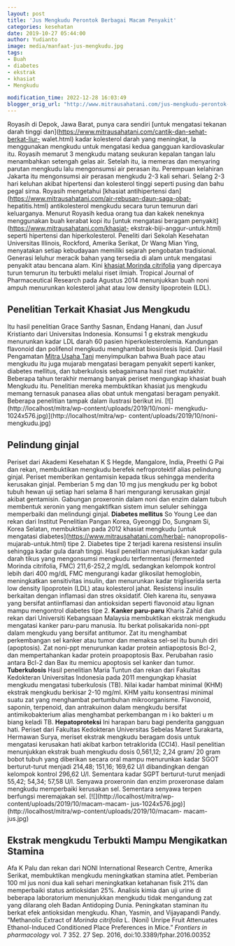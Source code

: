 ```yaml
---
layout: post
title: 'Jus Mengkudu Perontok Berbagai Macam Penyakit'
categories: kesehatan
date: 2019-10-27 05:44:00
author: Yudianto
image: media/manfaat-jus-mengkudu.jpg
tags:
- Buah
- diabetes
- ekstrak
- khasiat
- Mengkudu

modification_time: 2022-12-28 16:03:49
blogger_orig_url: "http://www.mitrausahatani.com/jus-mengkudu-perontok-berbagai-macam.html"
---
```


Royasih di Depok, Jawa Barat, punya cara sendiri [untuk mengatasi tekanan
darah tinggi dan](https://www.mitrausahatani.com/cantik-dan-sehat-berkat-liur-
walet.html) kadar kolesterol darah yang meningkat, la menggunakan mengkudu
untuk mengatasi kedua gangguan kardiovaskular itu. Royasih memarut 3 mengkudu
matang seukuran kepalan tangan lalu menambahkan setengah gelas air. Setelah
itu, ia memeras dan menyaring parutan mengkudu lalu mengonsumsi air perasan
itu. Perempuan kelahiran Jakarta itu mengonsumsi air perasan mengkudu 2-3 kali
sehari. Selang 2-3 hari keluhan akibat hipertensi dan kolesterol tinggi
seperti pusing dan bahu pegal sirna. Royasih mengetahui [khasiat
antihipertensi dan](https://www.mitrausahatani.com/air-rebusan-daun-saga-obat-
hepatitis.html) antikolesterol mengkudu secara turun temurun dari keluarganya.
Menurut Royasih kedua orang tua dan kakek neneknya menggunakan buah kerabat
kopi itu [untuk mengatasi beragam penyakit](https://www.mitrausahatani.com/khasiat-
ekstrak-biji-anggur-untuk.html) seperti hipertensi dan hiperkolesterol.
Peneliti dari Sekolah Kesehatan Universitas Illinois, Rockford, Amerika
Serikat, Dr Wang Mian Ying, menyatakan setiap kebudayaan memiliki sejarah
pengobatan tradisional. Generasi leluhur meracik bahan yang tersedia di alam
untuk mengatasi penyakit atau bencana alam. Kini [khasiat Morinda
citrifolia](https://www.mitrausahatani.com/sejuta-manfaat-dan-khasiat-buah-noni.html)
yang dipercaya turun temurun itu terbukti melalui riset ilmiah. Tropical
Journal of Pharmaceutical Research pada Agustus 2014 menunjukkan buah noni
ampuh menurunkan kolesterol jahat atau low density lipoprotein (LDL).

## Penelitian Terkait Khasiat Jus Mengkudu

Itu hasil penelitian Grace Santhy Sasnan, Endang Hanani, dan Jusuf Kristianto
dari Universitas Indonesia. Konsumsi 1 g ekstrak mengkudu menurunkan kadar LDL
darah 60 pasien hiperkolesterolemia. Kandungan flavonoid dan polifenol
mengkudu menghambat biosintesis lipid. Dari Hasil Pengamatan [Mitra Usaha
Tani](https://www.mitrausahatani.com) menyimpulkan bahwa Buah pace atau mengkudu itu
juga mujarab mengatasi beragam penyakit seperti kanker, diabetes mellitus, dan
tuberkulosis sebagaimana hasil riset mutakhir. Beberapa tahun terakhir memang
banyak periset mengungkap khasiat buah Mengkudu itu. Penelitian mereka
membuktikan khasiat jus mengkudu memang ternasuk panasea alias obat untuk
mengatasi beragam penyakit. Beberapa penelitian tampak dalam ilustrasi berikut
ini. [![](http://localhost/mitra/wp-content/uploads/2019/10/noni-
mengkudu-1024x576.jpg)](http://localhost/mitra/wp-
content/uploads/2019/10/noni-mengkudu.jpg)

## **Pelindung ginjal**

Periset dari Akademi Kesehatan K S Hegde, Mangalore, India, Preethi G Pai dan
rekan, membuktikan mengkudu berefek nefroprotektif alias pelindung ginjal.
Periset memberikan gentamisin kepada tikus sehingga menderita kerusakan
ginjal. Pemberian 5 mg dan 10 mg jus mengkudu per kg bobot tubuh hewan uji
setiap hari selama 8 hari mengurangi kerusakan ginjal akibat gentamisin.
Gabungan proxeronin dalam noni dan enzim dalam tubuh membentuk xeronin yang
mengaktifkan sistem imun seluler sehingga memperbaiki dan melindungi ginjal.
**Diabetes mellitus** So Young Lee dan rekan dari Institut Penelitian Pangan
Korea, Gyeonggi Do, Sungnam Si, Korea Selatan, membuktikan pada 2012 khasiat
mengkudu [untuk mengatasi diabetes](https://www.mitrausahatani.com/herbal-
nanopropolis-mujarab-untuk.html) tipe 2. Diabetes tipe 2 terjadi karena
resistensi insulin sehingga kadar gula darah tinggi. Hasil penelitian
menunjukkan kadar gula darah tikus yang mengonsumsi mengkudu terfermentasi
(fermented Morinda citrifolia, FMC) 211,6-252,2 mg/dL sedangkan kelompok
kontrol lebih dari 400 mg/dL FMC mengurangi kadar glikosilat hemoglobin,
meningkatkan sensitivitas insulin, dan menurunkan kadar trigliserida serta low
density lipoprotein (LDL) atau kolesterol jahat. Resistensi insulin berkaitan
dengan inflamasi dan stres oksidatif. Oleh karena itu, senyawa yang bersifat
antiinflamasi dan antioksidan seperti flavonoid atau lignan mampu mengontrol
diabetes tipe 2. **Kanker paru-paru** Kharis Zahid dan rekan dari Universiti
Kebangsaan Malaysia membuktikan ekstrak mengkudu mengatasi kanker paru-paru
manusia. Itu berkat polisakarida noni-ppt dalam mengkudu yang bersifat
antitumor. Zat itu menghambat perkembangan sel kanker atau tumor dan memaksa
sel-sel itu bunuh diri (apoptosis). Zat noni-ppt menurunkan kadar protein
antiapoptosis Bcl-2, dan mempertahankan kadar protein proapoptosis Bax.
Perubahan rasio antara Bcl-2 dan Bax itu memicu apoptosis sel kanker dan
tumor. **Tuberkulosis** Hasil penelitian Maria Tuntun dan rekan dari Fakultas
Kedokteran Universitas Indonesia pada 2011 mengungkap khasiat mengkudu
mengatasi tuberkulosis (TB). Nilai kadar hambat minimal (KHM) ekstrak mengkudu
berkisar 2-10 mg/ml. KHM yaitu konsentrasi minimal suatu zat yang menghambat
pertumbuhan mikroorganisme. Flavonoid, saponin, terpenoid, dan antrakuinon
dalam mengkudu bersifat antimikobakterium alias menghambat perkembangan m i ko
bakteri u m biang keladi TB. **Hepatoproteksi** Ini harapan baru bagi
penderita gangguan hati. Periset dari Fakultas Kedokteran Universitas Sebelas
Maret Surakarta, Hermawan Surya, meriset ekstrak mengkudu beragam dosis untuk
mengatasi kerusakan hati akibat karbon tetraklorida (CCI4). Hasil penelitian
menunjukkan ekstrak buah mengkudu dosis 0,561,12; 2,24 gram/ 20 gram bobot
tubuh yang diberikan secara oral mampu menurunkan kadar SGOT berturut-turut
menjadi 214,48; 151,16; 169,62 U/l dibandingkan dengan kelompok kontrol 296,62
U/l. Sementara kadar SGPT berturut-turut menjadi 55,42; 54,34; 57,58 U/l.
Senyawa proxeronin dan enzim proxeronase dalam mengkudu memperbaiki kerusakan
sel. Sementara senyawa terpen berfungsi meremajakan sel.
[![](http://localhost/mitra/wp-content/uploads/2019/10/macam-macam-
jus-1024x576.jpg)](http://localhost/mitra/wp-content/uploads/2019/10/macam-
macam-jus.jpg)

## **Ekstrak mengkudu Terbukti Mampu Mengikatkan Stamina**

Afa K Palu dan rekan dari NONI International Research Centre, Amerika Serikat,
membuktikan mengkudu meningkatkan stamina atlet. Pemberian 100 ml jus noni dua
kali sehari meningkatkan ketahanan fisik 21% dan memperbaiki status
antioksidan 25%. Analisis kimia dan uji urine di beberapa laboratorium
menunjukkan mengkudu tidak mengandung zat yang dilarang oleh Badan Antidoping
Dunia. Peningkatan staminan itu berkat efek antioksidan mengkudu. Khan,
Yasmin, and Vijayapandi Pandy. “Methanolic Extract of _Morinda citrifolia_ L.
(Noni) Unripe Fruit Attenuates Ethanol-Induced Conditioned Place Preferences
in Mice.” _Frontiers in pharmacology_ vol. 7 352. 27 Sep. 2016,
doi:10.3389/fphar.2016.00352


